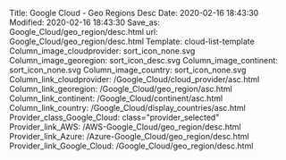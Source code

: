 Title: Google Cloud - Geo Regions Desc
Date: 2020-02-16 18:43:30
Modified: 2020-02-16 18:43:30
Save_as: Google_Cloud/geo_region/desc.html
url: Google_Cloud/geo_region/desc.html
Template: cloud-list-template
Column_image_cloudprovider: sort_icon_none.svg
Column_image_georegion: sort_icon_desc.svg
Column_image_continent: sort_icon_none.svg
Column_image_country: sort_icon_none.svg
Column_link_cloudprovider: /Google_Cloud/cloud_provider/asc.html
Column_link_georegion: /Google_Cloud/geo_region/asc.html
Column_link_continent: /Google_Cloud/continent/asc.html
Column_link_country: /Google_Cloud/display_countries/asc.html
Provider_class_Google_Cloud: class="provider_selected"
Provider_link_AWS: /AWS-Google_Cloud/geo_region/desc.html
Provider_link_Azure: /Azure-Google_Cloud/geo_region/desc.html
Provider_link_Google_Cloud: /Google_Cloud/geo_region/desc.html